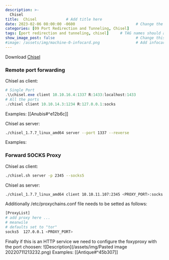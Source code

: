 ```yaml
---
description: >-
  Chisel
title:  Chisel             # Add title here
date: 2023-02-06 08:00:00 -0600                           # Change the date to match completion date
categories: [09 Port Redirection and Tunneling, Chisel]                     # Change Templates to Writeup
tags: [port redirection and tunneling, chisel]     # TAG names should always be lowercase; replace template with writeup, and add relevant tags
show_image_post: false                                    # Change this to true
#image: /assets/img/machine-0-infocard.png                # Add infocard image here for post preview image
---
```


Download [Chisel](https://github.com/jpillora/chisel/releases)

### Remote port forwarding
Chisel as client:
```powershell
# Single Port
.\\chisel.exe client 10.10.16.4:1337 R:1433:localhost:1433
# All the ports
./chisel client 10.10.14.3:1234 R:127.0.0.1:socks
```
Examples:
[[Anubis#^e12b6c]]

Chisel as server:
```bash
./chisel_1.7.7_linux_amd64 server --port 1337 --reverse
```
Examples:


### Forward SOCKS Proxy
Chisel as client:
```bash
./chisel.sh server -p 2345 --socks5
```
Chisel as server:
```bash
./chisel_1.7.7_linux_amd64 client 10.10.11.107:2345 <PROXY_PORT>:socks
```
Additionally /etc/proxychains.conf file needs to be setted as follows:
```bash
[ProxyList]
# add proxy here ...
# meanwile
# defaults set to "tor"
socks5  127.0.0.1 <PROXY_PORT>
```
Finally if this is an HTTP service we need to configure the foxyproxy with the port choosen:
![Description](/assets/img/Pasted image 20220711213232.png)
Examples:
[[Antique#^45b307]]